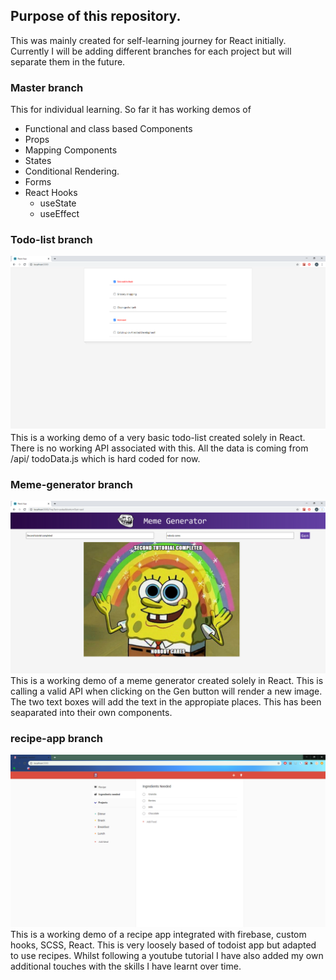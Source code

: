 ## Purpose of this repository. 

This was mainly created for self-learning journey for React initially.
Currently I will be adding different branches for each project but will separate them in the future.

### Master branch

This for individual learning. So far it has working demos of

* Functional and class based Components
* Props
* Mapping Components
* States
* Conditional Rendering.
* Forms
* React Hooks
    * useState
    * useEffect

### Todo-list branch
![Image of example todo app](https://github.com/annalam91/React/blob/todo-list/src/asset/screenshot-working-demo.png)
This is a working demo of a very basic todo-list created solely in React. There is no working API associated with this. All the data is coming from /api/ todoData.js which is hard coded for now. 


### Meme-generator branch
![Image of meme generator](https://github.com/annalam91/React/blob/meme-generator/src/asset/screenshot-working-meme-generator.png)
This is a working demo of a meme generator created solely in React. This is calling a valid API when clicking on the Gen button will render a new image. The two text boxes will add the text in the appropiate places. This has been seaparated into their own components.

### recipe-app branch
![Image of Recipe App](https://github.com/annalam91/React/blob/recipeApp/src/asset/screenshot-working-recipe-app.png)
This is a working demo of a recipe app integrated with firebase, custom hooks, SCSS, React. This is very loosely based of todoist app but adapted to use recipes. Whilst following a youtube tutorial I have also added my own additional touches with the skills I have learnt over time. 

